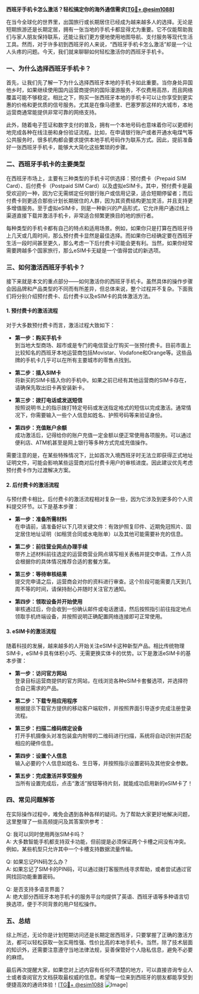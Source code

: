 **西班牙手机卡怎么激活？轻松搞定你的海外通信需求[[TG💪+ @esim1088](https://t.me/s/esim1088)]**

在当今全球化的世界里，出国旅行或长期居住已经成为越来越多人的选择。无论是短期旅游还是长期定居，拥有一张当地的手机卡都显得尤为重要。它不仅能帮助我们与家人朋友保持联系，还能让我们更方便地使用地图导航、支付服务等现代生活工具。然而，对于许多初到西班牙的人来说，“西班牙手机卡怎么激活”却是一个让人头疼的问题。今天，我们就来聊聊如何轻松激活你的西班牙手机卡。

### 一、为什么选择西班牙手机卡？

首先，让我们先了解一下为什么选择西班牙本地的手机卡如此重要。当你身处异国他乡时，如果继续使用国内运营商提供的国际漫游服务，不仅费用高昂，而且网络覆盖可能不够稳定。相比之下，购买一张西班牙本地的手机卡可以让你享受到更实惠的价格和更优质的信号服务。尤其是在像马德里、巴塞罗那这样的大城市，本地运营商通常能提供非常可靠的网络支持。

此外，随着电子签证和数字支付的普及，拥有一个本地号码也意味着你可以更顺利地完成各种在线注册和身份验证流程。比如，在申请银行账户或者开通水电煤气等公共服务时，很多机构都会要求提供本地手机号码作为联系方式。因此，提前准备好一张西班牙手机卡，能够大大简化这些繁琐的步骤。

### 二、西班牙手机卡的主要类型

在西班牙市场上，主要有三种类型的手机卡可供选择：预付费卡（Prepaid SIM Card）、后付费卡（Postpaid SIM Card）以及虚拟eSIM卡。其中，预付费卡是最受欢迎的一种，因为它无需绑定任何银行账户或信用记录，适合短期停留者；而后付费卡则更适合那些计划长期居住的人群，因为其资费结构更加灵活，并且支持更多增值服务。至于虚拟eSIM卡，则是一种新兴的产品形式，它允许用户通过线上渠道直接下载并激活手机卡，非常适合频繁更换目的地的旅行者。

每种类型的手机卡都有自己的特点和适用场景。例如，如果你只是打算在西班牙待上几天或几周时间，那么预付费卡显然是最佳选择。而如果你已经确定要在西班牙生活一段时间甚至更久，那么考虑一下后付费卡可能会更有利。当然，如果你经常需要跨越多个国家旅行，那么eSIM卡无疑是一个值得尝试的新选项。

### 三、如何激活西班牙手机卡？

接下来就是本文的重点部分——如何激活你的西班牙手机卡。虽然具体的操作步骤会因品牌和产品类型的不同而有所差异，但总体来说，整个过程并不复杂。下面我们将分别介绍预付费卡、后付费卡以及eSIM卡的具体激活方法。

#### 1. 预付费卡的激活流程

对于大多数预付费卡而言，激活过程大致如下：

- **第一步：购买手机卡**  
  到当地大型商场、超市或是专门的电信营业厅购买一张预付费卡。目前市面上比较知名的西班牙本地运营商包括Movistar、Vodafone和Orange等。这些品牌的手机卡几乎可以在所有主要城市的零售点找到。

- **第二步：插入SIM卡**  
  将新买的SIM卡插入你的手机中。如果之前已经有其他运营商的SIM卡存在，请确保先取出旧卡再安装新卡。

- **第三步：拨打电话或发送短信**  
  按照说明书上的指示拨打特定号码或发送指定格式的短信以完成激活。通常情况下，你需要输入一些个人信息如姓名、护照号码等来验证身份。

- **第四步：充值账户余额**  
  成功激活后，记得给你的账户充值一定金额以便正常使用各项服务。可以通过便利店、ATM机甚至是网上银行等多种方式完成充值操作。

需要注意的是，在某些特殊情况下，比如首次入境西班牙时无法立即获得正式地址证明文件，可能会影响某些运营商对后付费卡用户的审核进度。因此建议优先考虑预付费卡作为过渡解决方案。

#### 2. 后付费卡的激活流程

与预付费卡相比，后付费卡的激活流程相对复杂一些，因为它涉及到更多的个人资料提交环节。以下是基本步骤：

- **第一步：准备所需材料**  
  在申请前，请准备好以下几项关键文件：有效护照复印件、近期免冠照片、固定居住地址证明（如租赁合同或水电账单）以及其他可能需要补充的信息。

- **第二步：前往营业网点办理手续**  
  带齐上述材料前往选定的运营商营业网点填写相关表格并提交申请。工作人员会根据你的具体情况推荐合适的套餐方案。

- **第三步：等待审核结果**  
  提交完申请之后，运营商会对你的资料进行审查。这个阶段可能需要几天到几周不等的时间，请保持耐心并随时关注官方通知。

- **第四步：领取设备并开始使用**  
  审核通过后，你会收到一份确认邮件或电话邀请，然后按照指引前往指定地点领取手机终端设备，并按照说明正确配置网络连接即可正常使用。

#### 3. eSIM卡的激活流程

随着科技的发展，越来越多的人开始关注eSIM卡这种新型产品。相比传统物理SIM卡，eSIM卡具有体积小巧、无需更换实体卡的优势。以下是激活eSIM卡的基本步骤：

- **第一步：访问官方网站**  
  登录目标运营商提供的官方网站，在线浏览各种eSIM卡套餐选项，并选择符合自己需求的产品。

- **第二步：下载专用应用程序**  
  根据提示下载官方提供的移动客户端软件，并按照界面引导逐步完成注册登录流程。

- **第三步：扫描二维码绑定设备**  
  打开手机摄像头对准包装盒内附带的二维码进行扫描，系统将自动识别并匹配相应的硬件信息。

- **第四步：设置个人信息**  
  输入必要的个人信息如姓名、生日等，并按照指示设置密码及其他安全参数。

- **第五步：完成激活并享受服务**  
  当所有设置完成后，点击“激活”按钮等待片刻，就能成功启用新的eSIM卡了！

### 四、常见问题解答

在实际操作过程中，难免会遇到各种各样的疑问。为了帮助大家更好地解决问题，这里整理了一些高频提问及其答案供参考：

Q: 我可以同时使用两张SIM卡吗？  
A: 大多数智能手机都支持双卡功能，但前提是必须保证两个卡槽之间没有冲突。例如，某些机型只允许其中一个卡槽支持数据流量传输。

Q: 如果忘记PIN码怎么办？  
A: 如果忘记了SIM卡的PIN码，可以通过拨打客服热线寻求帮助，或者尝试通过官网找回功能重置密码。

Q: 是否支持多语言界面？  
A: 绝大部分西班牙本地手机卡的服务平台均提供了英语、西班牙语等多种语言切换选项，便于不同背景的用户轻松操作。

### 五、总结

综上所述，无论你是计划短期访问还是长期定居西班牙，只要掌握了正确的激活方法，都可以轻松获取一张实用性强、性价比高的本地手机卡。当然，除了技术层面的知识外，还需要注意遵守当地法律法规，妥善保管好个人隐私信息，避免不必要的麻烦。

最后再次提醒大家，如果您对上述内容有任何不清楚的地方，可以直接咨询专业人士或者查阅官方文档获取最权威的信息。希望每一位来到西班牙的朋友都能享受到便捷高效的通讯体验！[[TG💪+ @esim1088](https://t.me/s/esim1088) ![Image](https://i.postimg.cc/4NQfJmqS/Snipaste-2025-05-13-00-14-12.png)]